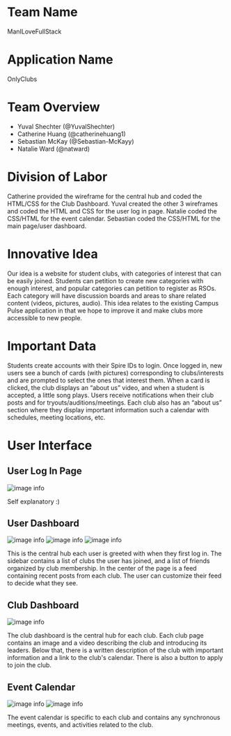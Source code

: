 # Team Name

ManILoveFullStack

# Application Name

OnlyClubs

# Team Overview

* Yuval Shechter (@YuvalShechter)
* Catherine Huang (@catherinehuang1)
* Sebastian McKay (@Sebastian-McKayy)
* Natalie Ward (@natward)

# Division of Labor

Catherine provided the wireframe for the central hub and coded the HTML/CSS for the Club Dashboard. Yuval created the other 3 wireframes and coded the HTML and CSS for the user log in page. Natalie coded the CSS/HTML for the event calendar. Sebastian coded the CSS/HTML for the main page/user dashboard. 

# Innovative Idea

Our idea is a website for student clubs, with categories of interest that can be easily joined. Students can petition to create new categories with enough interest, and popular categories can petition to register as RSOs. Each category will have discussion boards and areas to share related content (videos, pictures, audio). This idea relates to the existing Campus Pulse application in that we hope to improve it and make clubs more accessible to new people.

# Important Data

Students create accounts with their Spire IDs to login. Once logged in, new users see a bunch of cards (with pictures) corresponding to clubs/interests and are prompted to select the ones that interest them. When a card is clicked, the club displays an “about us” video, and when a student is accepted, a little song plays. Users receive notifications when their club posts and for tryouts/auditions/meetings. Each club also has an “about us” section where they display important information such a calendar with schedules, meeting locations, etc.

# User Interface

## User Log In Page

<!-- ADD SCREENSHOTS TO THE IMAGES FOLDER -->

![image info](./images/loginwireframe.png)
<!-- USER LOG IN SCREENSHOT HERE -->

Self explanatory :)

## User Dashboard

![image info](./images/mainpagewireframe.png)
![image info](./images/MainPageScreenshot2.png)
![image info](./images/MainPageScreenshot.png)

This is the central hub each user is greeted with when they first log in. The sidebar contains a list of clubs the user has joined, and a list of friends organized by club membership. In the center of the page is a feed containing recent posts from each club. The user can customize their feed to decide what they see.

## Club Dashboard

![image info](./images/clubpagewireframe.png)
<!-- CLUB DASHBOARD SCREENSHOT HERE, also can someone describe what the questions are in the wireframe idk what they're for-->

The club dashboard is the central hub for each club. Each club page contains an image and a video describing the club and introducing its leaders. Below that, there is a written description of the club with important information and a link to the club's calendar. There is also a button to apply to join the club.

## Event Calendar

![image info](./images/calendarwireframe.png)
![image info](./images/calendarscrnshot.png)

The event calendar is specific to each club and contains any synchronous meetings, events, and activities related to the club.
